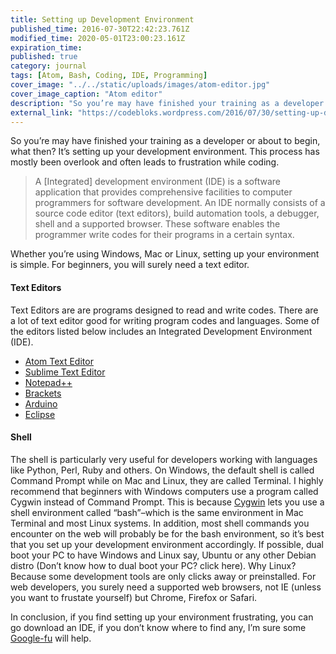 ```yaml
---
title: Setting up Development Environment
published_time: 2016-07-30T22:42:23.761Z
modified_time: 2020-05-01T23:00:23.161Z
expiration_time:
published: true
category: journal
tags: [Atom, Bash, Coding, IDE, Programming]
cover_image: "../../static/uploads/images/atom-editor.jpg"
cover_image_caption: "Atom editor"
description: "So you’re may have finished your training as a developer or about to begin, what then? It’s setting up your development environment. This process has mostly been overlook and often leads to frustration while coding. A [Integrated] development environment are software application that provides comprehensive facilities to computer programmers for software development."
external_link: "https://codebloks.wordpress.com/2016/07/30/setting-up-development-environment/"
---
```


So you’re may have finished your training as a developer or about to begin, what then? 
It’s setting up your development environment. This process has mostly been overlook and 
often leads to frustration while coding.

>A \[Integrated] development environment (IDE) is a software application that 
>provides comprehensive facilities to computer programmers for software development. 
>An IDE normally consists of a source code editor (text editors), build automation tools, 
>a debugger, shell and a supported browser. These software enables the programmer write 
>codes for their programs in a certain syntax.

Whether you’re using Windows, Mac or Linux, setting up your environment is simple. For beginners, you will surely  need a text editor.

#### Text Editors

Text Editors are are programs designed to read and write codes. There are a lot of text 
editor good for writing program codes and languages. Some of the editors listed below 
includes an Integrated Development Environment (IDE).

+ [Atom Text Editor](https://atom.io/)
+ [Sublime Text Editor](https://www.sublimetext.com/) 
+ [Notepad++](https://notepad-plus-plus.org/)
+ [Brackets](https://brackets.io/)
+ [Arduino](https://www.arduino.cc/en/main/software)
+ [Eclipse](https://eclipse.org/)


#### Shell

The shell is particularly very useful for developers working with languages like 
Python, Perl, Ruby and others. On Windows, the default shell is called Command Prompt 
while on Mac and Linux, they are called Terminal. I highly recommend that beginners 
with Windows computers use a program called Cygwin instead of Command Prompt. 
This is because [Cygwin](http://www.cygwin.com/) lets you use a shell environment called “bash”–which is 
the same environment in Mac Terminal and most Linux systems. In addition, 
most shell commands you encounter on the web will probably be for the bash environment, 
so it’s best that you set up your development environment accordingly. If possible, 
dual boot your PC to have Windows and Linux say, Ubuntu or any other Debian distro 
(Don’t know how to dual boot your PC? click here). Why Linux? Because some development 
tools are only clicks away or preinstalled. For web developers, you surely need a supported 
web browsers, not IE (unless you want to frustate yourself) but Chrome, Firefox or Safari.

In conclusion, if you find setting up your environment frustrating, you can go download an IDE, 
if you don’t know where to find any, I’m sure some [Google-fu](http://google.com/search?q=IDE) will help.
